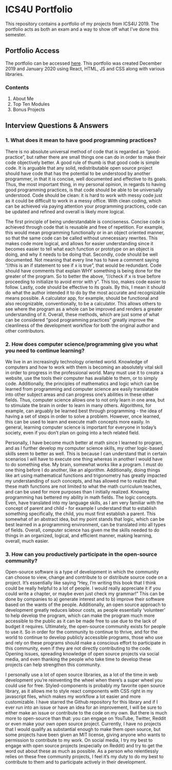 # ICS4U Portfolio
This repository contains a portfolio of my projects from ICS4U 2019. The portfolio acts as both an exam and a way to show off what I've done this semester.

## Portfolio Access
The portfolio can be accessed [here](https://sabrinabutton.github.io/ics4u-portfolio/). This portfolio was created December 2019 and January 2020 using React, HTML, JS and CSS along with various libraries.

### Contents
1. About Me
2. Top Ten Modules
3. Bonus Projects

## Interview Questions & Answers
### 1. What does it mean to have good programming practices?
There is no absolute universal method of code that is regarded as “good-practice”, but rather there are small things one can do in order to make their code objectively better. A good rule of thumb is that good code is simple code. It is arguable that any solid, redistributable open source project should have code that has the potential to be understood by another programmer, in that it is concise, well documented and effective to its goals. Thus, the most important thing, in my personal opinion, in regards to having good programming practices, is that code should be able to be universally understood. Code should be clean: it is hard to work with messy code just as it could be difficult to work in a messy office. With clean coding, which can be achieved via paying attention your programming practices, code can be updated and refined and overall is likely more logical.

The first principle of being understandable is conciseness. Concise code is achieved through code that is reusable and free of repetition. For example, this would mean programming functionally or in an object oriented manner, so that the same code can be called without unnecessary rewrites. This makes code more logical, and allows for easier understanding since it becomes easier to tell what each function or prototype on an object is doing, and why it needs to be doing that. Secondly, code should be well documented. Not meaning that every line has to have a comment saying “//this is an if statement to see if x is true”, that would be redundant. Code should have comments that explain WHY something is being done for the greater of the program. So to better the above, “//check if x is true before proceeding to initialize to avoid error with y”. This too, makes code easier to follow. Lastly, code should be effective to its goals. By this, I mean it should do what the author intended it to do by the most accurate and recognizable means possible. A calculator app, for example, should be functional and also recognizable, conventionally, to be a calculator. This allows others to see where the program as a whole can be improved and renders a greater understanding of it. Overall, these methods, which are just some of what can be considered “good programming practices” greatly improve the cleanliness of the development workflow for both the original author and other contributors.
### 2. How does computer science/programming give you what you need to continue learning?
We live in an increasingly technology oriented world. Knowledge of computers and how to work with them is becoming an absolutely vital skill in order to progress in the professional world. Many must use it to create a website, use the tools their computer has available to them, or to simply code. Additionally, the principles of mathematics and logic which can be learned from programming and computer science are easily translatable into other subject areas and can progress one’s abilities in these other fields. Thus, computer science allows one to not only learn in one area, but to stimulate the brain in order to learn in many others. Algorithms, for example, can arguably be learned best through programming - the idea of having a set of steps in order to solve a problem. However, once learned, this can be used to learn and execute math concepts more easily. In general, learning computer science is important for everyone in today’s society, even if you don’t plan on going into a tech related field.

Personally, I have become much better at math since I learned to program, and as I further develop my computer science skills, my other logic-based skills seem to better as well. This is because I can understand that in certain scenarios I will have to execute one thing whereas in another I would have to do something else. My brain, somewhat works like a program. I must do one thing before I do another, like an algorithm. Additionally, doing things like art using mathematical functions and trigonometry has greatly impacted my understanding of such concepts, and has allowed me to realize that these math functions are not limited to what the math curriculum teaches, and can be used for more purposes than I initially realized. Knowing programming has bettered my ability in math fields. The logic concepts. Even, have translated into my language skills, as I am very familiar with the concept of parent and child - for example I understand that to establish something specifically, the child, you must first establish a parent. This somewhat of an abstract idea, but my point stands that logic, which can be best learned in a programming environment, can be translated into all types of fields. Overall, computer science has given me the skills needed to do things in an organized, logical, and efficient manner, making learning, overall, much easier.
### 3. How can you productively participate in the open-source community?
Open-source software is a type of development in which the community can choose to view, change and contribute to or distribute source code on a project. It’s essentially like saying “Hey, I’m writing this book that I think could be really helpful to a lot of people. I would really appreciate it if you could write a chapter, or maybe even just check my grammar!” This can be done by companies to a) generate interest and to b) improve their software based on the wants of the people. Additionally, an open source approach to development greatly reduces labour costs, as people essentially ‘volunteer’ to help develop the program, which can make the program much more accessible to the public as it can be made free to use due to the lack of budget it requires. Ultimately, the open-source community exists for people to use it. So in order for the community to continue to thrive, and for the world to continue to develop publicly accessible programs, those who use and rely on these programs should make a conscious effort to participate in this community, even if they are not directly contributing to the code. Opening issues, spreading knowledge of open source projects via social media, and even thanking the people who take time to develop these projects can help strengthen this community.

I personally use a lot of open source libraries, as a lot of the time in web development you’re reinventing the wheel when there’s a super wheel you could use for free. Styled-components is probably my favorite open source library, as it allows me to style react components with CSS right in my javascript files, which makes my workflow a lot easier and more customizable. I have starred the Github repository for this library and if I ever run into an issue or have an idea for an improvement, I will be sure to either make an issue or contribute to the code on my own. But there is much more to open-source than that: you can engage on YouTube, Twitter, Reddit or even make your own open source project. Currently, I have no projects that I would qualify as substantial enough to make them open source, but some projects have been given an MIT license, giving anyone who wants to permission to contribute to my work. On social media, I try my best to engage with open source projects (especially on Reddit) and try to get the word out about these as much as possible. As a person who relentlessly relies on these free community projects, I feel it’s my duty to do my best to contribute to them and to participate actively in their development.   

